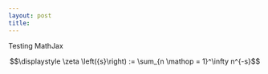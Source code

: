 ```yaml
---
layout: post
title:
---
```


Testing MathJax

$$\displaystyle \zeta \left({s}\right) := \sum_{n \mathop = 1}^\infty n^{-s}$$
